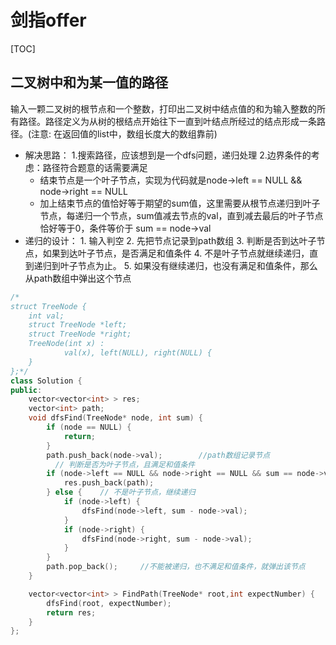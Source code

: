 # 剑指offer

\[TOC\]

## 二叉树中和为某一值的路径

输入一颗二叉树的根节点和一个整数，打印出二叉树中结点值的和为输入整数的所有路径。路径定义为从树的根结点开始往下一直到叶结点所经过的结点形成一条路径。\(注意: 在返回值的list中，数组长度大的数组靠前\)

* 解决思路： 1.搜索路径，应该想到是一个dfs问题，递归处理 2.边界条件的考虑：路径符合题意的话需要满足
  * 结束节点是一个叶子节点，实现为代码就是node-&gt;left == NULL && node-&gt;right == NULL
  * 加上结束节点的值恰好等于期望的sum值，这里需要从根节点递归到叶子节点，每递归一个节点，sum值减去节点的val，直到减去最后的叶子节点恰好等于0，条件等价于 sum == node-&gt;val
* 递归的设计： 1. 输入判空 2. 先把节点记录到path数组 3. 判断是否到达叶子节点，如果到达叶子节点，是否满足和值条件 4. 不是叶子节点就继续递归，直到递归到叶子节点为止。 5. 如果没有继续递归，也没有满足和值条件，那么从path数组中弹出这个节点

```cpp
/*
struct TreeNode {
    int val;
    struct TreeNode *left;
    struct TreeNode *right;
    TreeNode(int x) :
            val(x), left(NULL), right(NULL) {
    }
};*/
class Solution {
public:
    vector<vector<int> > res;
    vector<int> path;
    void dfsFind(TreeNode* node, int sum) {
        if (node == NULL) {
            return;
        }
        path.push_back(node->val);        //path数组记录节点
          // 判断是否为叶子节点，且满足和值条件
        if (node->left == NULL && node->right == NULL && sum == node->val) {
            res.push_back(path);
        } else {    // 不是叶子节点，继续递归
            if (node->left) {
                dfsFind(node->left, sum - node->val);
            }
            if (node->right) {
                dfsFind(node->right, sum - node->val);
            }
        }
        path.pop_back();     //不能被递归，也不满足和值条件，就弹出该节点
    }

    vector<vector<int> > FindPath(TreeNode* root,int expectNumber) {
        dfsFind(root, expectNumber);
        return res;
    }
};
```

